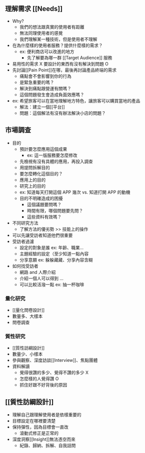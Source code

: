 ## 理解需求 [[Needs]]
- Why?
	- 我們的想法跟真實的使用者有距離
	- 無法同理使用者的感覺
	- 我們理解某一種技術，但是使用者不理解
- 在為什麼樣的使用者服務？提供什麼樣的需求？
	- ex: 便利商店可以改進的地方
		- 先了解要為哪一群 [[Target Audience]] 服務
- 易用性的需求 X 要設計的東西有沒有解決到問題 O
- 先討論[[Pain Point]]在哪，最後再討論產品終端的需求
	- 痛點會不會影響到你的行為
	- 是緊急重要的嗎？
	- 解決到痛點跟營運有關嗎？
	- 這個問題發生會造成負面效應嗎？
- ex: 希望旅客可以在當地理解地方特色，讓旅客可以購買當地的產品
	- 解法：建立一個[[平台]]
	- 問題：這個解法有沒有辦法解決小店的問題？

## 市場調查
- 目的
	- 預計要怎麼應用這個成果
		- ex: 這一版服務要怎麼修改
	- 先檢視有沒有具體的應用，再投入調查
	- 用提問拆解目的
	- 要怎麼轉化這個目的？
	- 應用上的目的
	- 研究上的目的
	- ex: 知道每天打開這個 APP 幾次 vs. 知道打開 APP 的動機
	- 目的不明確造成的困擾
		- 這個議題要問嗎？
		- 時間有限，哪個問題要先問？
		- 這些資料有效嗎？
- 不同研究方法
	- 了解方法的優劣勢 >> 技能上的操作
- 可以先讓受訪者知道他們很重要
- 受訪者過濾
	- 設定的對象是誰 ex: 年齡、職業...
	- 主題經驗的設定（至少知道一點內容
	- 分享意願 ex: 躲躲藏藏、分享內容含糊
- 如何找受訪者
	- 網路 and 人際介紹
	- 介紹一個人可以得到 ...
	- 可以比較活潑一點 ex: 抽一杯咖啡
### 量化研究
- [[量化問卷設計]]
- 數量多、大樣本
- 問卷調查
### 質性研究
- [[質性訪綱設計]]
- 數量少、小樣本	
- 參與觀察、深度訪談[[Interview]]、焦點團體
- 資料解讀
	- 覺得很讚的多少、覺得不讚的多少 X
	- 怎麼樣的人覺得讚 O
	- 抓住好跟不好背後的原因

## [[質性訪綱設計]]

- 理解自己跟理解使用者是依樣重要的
- 目標設定在哪裡要清楚
- 保持彈性，因為目標會一直改
	- 滾動式修正是正常的
- 深度洞察[[Insight]]無法憑空而來
	- 紀錄、歸納、拆解、自我詰問